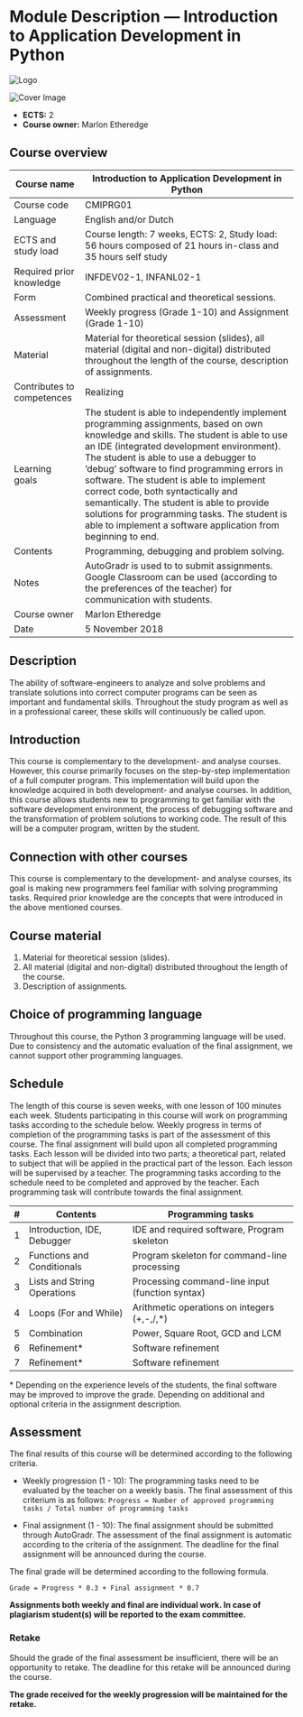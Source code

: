 Module Description — Introduction to Application Development in Python
=============================================================

![Logo](https://github.com/hogeschool/Keuzevak-IADIP/raw/master/docs/img/logo.png)

![Cover Image](https://github.com/hogeschool/Keuzevak-IADIP/raw/master/docs/img/cover.jpg)

- **ECTS:** 2
- **Course owner:** Marlon Etheredge

Course overview
---------------

| Course name                | Introduction to Application Development in Python                                                                                                                                                                                                                                                                                                                                                                                                                                                                                                   |
|----------------------------|-------------------------------------------------------------------------------------------------------------------------------------------------------------------------------------------------------------------------------------------------------------------------------------------------------------------------------------------------------------------------------------------------------------------------------------------------------------------------------------------------------------------------|
| Course code                | CMIPRG01                                                                                                                                                                                                                                                                                                                                                                                                                                                                                                                    |
| Language                   | English and/or Dutch                                                                                                                                                                                                                                                                                                                                                                                                                                                                                                    |
| ECTS and study load        | Course length: 7 weeks, ECTS: 2, Study load: 56 hours composed of 21 hours in-class and 35 hours self study                                                                                                                                                                                                                                                                                                                                                                                                             |
| Required prior knowledge   | INFDEV02-1, INFANL02-1                                                                                                                                                                                                                                                                                                                                                                                                                                                                                                  |
| Form                       | Combined practical and theoretical sessions.                                                                                                                                                                                                                                                                                                                                                                                                                                                                            |
| Assessment                 | Weekly progress (Grade 1-10) and Assignment (Grade 1-10)                                                                                                                                                                                                                                                                                                                                                                                                                                                                |
| Material                   | Material for theoretical session (slides), all material (digital and non-digital) distributed throughout the length of the course, description of assignments.                                                                                                                                                                                                                                                                                                                                                          |
| Contributes to competences | Realizing                                                                                                                                                                                                                                                                                                                                                                                                                                                                                                               |
| Learning goals             | The student is able to independently implement programming assignments, based on own knowledge and skills. The student is able to use an IDE (integrated development environment). The student is able to use a debugger to ‘debug’ software to find programming errors in software. The student is able to implement correct code, both syntactically and semantically. The student is able to provide solutions for programming tasks. The student is able to implement a software application from beginning to end. |
| Contents                   | Programming, debugging and problem solving.                                                                                                                                                                                                                                                                                                                                                                                                                                                                             |
| Notes                      | AutoGradr is used to to submit assignments. Google Classroom can be used (according to the preferences of the teacher) for communication with students.                                                                                                                                                                                                                                                                                                                                                                |
| Course owner               | Marlon Etheredge                                                                                                                                                                                                                                                                                                                                                                                                                                                                                                        |
| Date                       | 5 November 2018                                                                                                                                                                                                                                                                                                                                                                                                                                                                                                       |

Description
-----------

The ability of software-engineers to analyze and solve problems and translate
solutions into correct computer programs can be seen as important and
fundamental skills. Throughout the study program as well as in a professional
career, these skills will continuously be called upon.

Introduction
------------

This course is complementary to the development- and analyse courses. However,
this course primarily focuses on the step-by-step implementation of a full
computer program. This implementation will build upon the knowledge acquired in
both development- and analyse courses. In addition, this course allows students
new to programming to get familiar with the software development environment,
the process of debugging software and the transformation of problem solutions to
working code. The result of this will be a computer program, written by the
student.

Connection with other courses
-----------------------------

This course is complementary to the development- and analyse courses, its goal
is making new programmers feel familiar with solving programming tasks. Required
prior knowledge are the concepts that were introduced in the above mentioned
courses.

Course material
---------------

1. Material for theoretical session (slides).
2. All material (digital and non-digital) distributed throughout the length of
    the course.
3. Description of assignments.

Choice of programming language
------------------------------

Throughout this course, the Python 3 programming language will be used. Due to
consistency and the automatic evaluation of the final assignment, we cannot
support other programming languages.

Schedule
--------

The length of this course is seven weeks, with one lesson of 100 minutes each
week. Students participating in this course will work on programming tasks
according to the schedule below. Weekly progress in terms of completion of the
programming tasks is part of the assessment of this course. The final assignment
will build upon all completed programming tasks. Each lesson will be divided
into two parts; a theoretical part, related to subject that will be applied in
the practical part of the lesson. Each lesson will be supervised by a teacher.
The programming tasks according to the schedule need to be completed and
approved by the teacher. Each programming task will contribute towards the final
assignment.

| \# | Contents                    | Programming tasks                               |
|----|-----------------------------|-------------------------------------------------|
| 1  | Introduction, IDE, Debugger | IDE and required software, Program skeleton     |
| 2  | Functions and Conditionals  | Program skeleton for command-line processing    |
| 3  | Lists and String Operations | Processing command-line input (function syntax) |
| 4  | Loops (For and While)       | Arithmetic operations on integers (+,-,/,\*)    |
| 5  | Combination                 | Power, Square Root, GCD and LCM                 |
| 6  | Refinement\*                | Software refinement                             |
| 7  | Refinement\*                | Software refinement                             |

\* Depending on the experience levels of the students, the final software may be
improved to improve the grade. Depending on additional and optional criteria in
the assignment description.

Assessment
----------

The final results of this course will be determined according to the following
criteria.

-   Weekly progression (1 - 10): The programming tasks need to be evaluated by
    the teacher on a weekly basis. The final assessment of this criterium is as
    follows: `Progress = Number of approved programming tasks / Total number of
    programming tasks`

-   Final assignment (1 - 10): The final assignment should be submitted through
    AutoGradr. The assessment of the final assignment is automatic according to
    the criteria of the assignment. The deadline for the final assignment will
    be announced during the course.

The final grade will be determined according to the following formula.

`Grade = Progress * 0.3 + Final assignment * 0.7`

__Assignments both weekly and final are individual work. In case of plagiarism student(s) will be reported to the exam committee.__

### Retake

Should the grade of the final assessment be insufficient, there will be an
opportunity to retake. The deadline for this retake will be announced during the
course.

__The grade received for the weekly progression will be maintained for the retake.__
